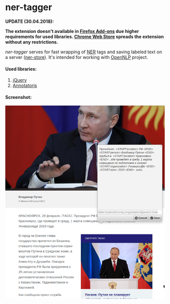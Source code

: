 # ner-tagger

**UPDATE (30.04.2018):**

**The extension doesn't available in [Firefox Add-ons](https://addons.mozilla.org/en-US/firefox/) due higher requirements for used libraries. [Chrome Web Store](https://chrome.google.com/webstore) spreads the extension without any restrictions.**

*ner-tagger* serves for fast wrapping of [NER](https://en.wikipedia.org/wiki/Named-entity_recognition) tags and saving labeled text on a server ([ner-store](https://github.com/livelace/ner-store)).
It's intended for working with [OpenNLP](https://opennlp.apache.org/) project.

#### Used libraries:

1. [jQuery](https://jquery.com/)
2. [Annotatorjs](http://annotatorjs.org/)


#### Screenshot:

![screenshot](img/screenshot.png)
